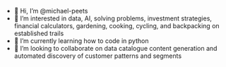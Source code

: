- 👋 Hi, I’m @michael-peets
- 👀 I’m interested in data, AI, solving problems, investment strategies, financial calculators, gardening, cooking, cycling, and backpacking on established trails
- 🌱 I’m currently learning how to code in python
- 💞️ I’m looking to collaborate on data catalogue content generation and automated discovery of customer patterns and segments

<!---
michael-peets/michael-peets is a ✨ special ✨ repository because its `README.md` (this file) appears on your GitHub profile.
You can click the Preview link to take a look at your changes.
--->
